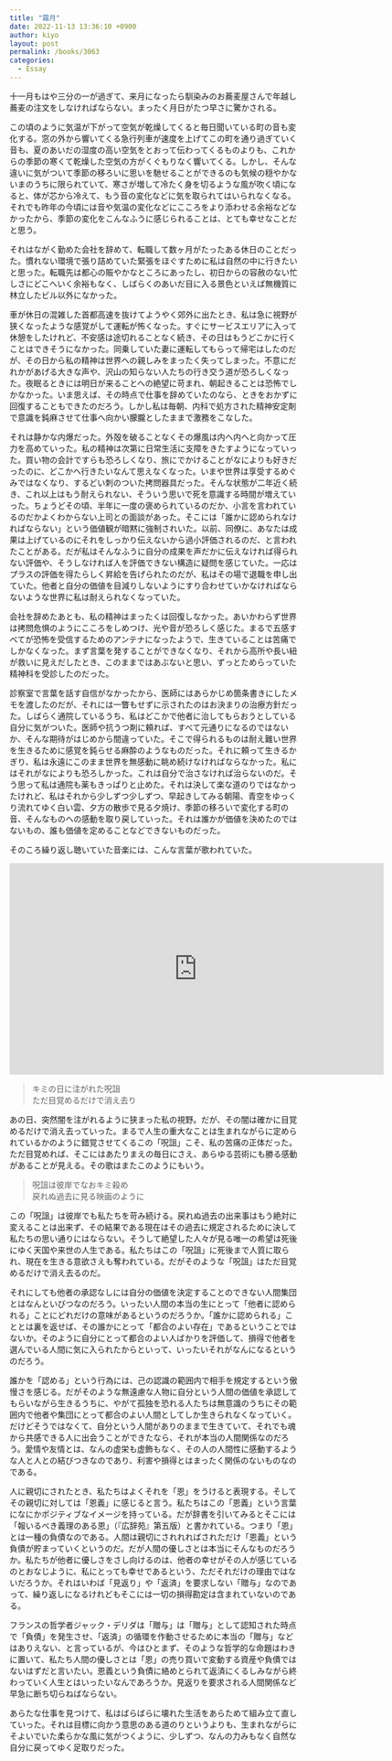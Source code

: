 ```yaml
---
title: "霜月"
date: 2022-11-13 13:36:10 +0900
author: kiyo
layout: post
permalink: /books/3063
categories:
  - Essay
---
```

十一月もはや三分の一が過ぎて、来月になったら馴染みのお蕎麦屋さんで年越し蕎麦の注文をしなければならない。まったく月日がたつ早さに驚かされる。

この頃のように気温が下がって空気が乾燥してくると毎日聞いている町の音も変化する。窓の外から響いてくる急行列車が速度を上げてこの町を通り過ぎていく音も、夏のあいだの湿度の高い空気をとおって伝わってくるものよりも、これからの季節の寒くて乾燥した空気の方がくぐもりなく響いてくる。しかし、そんな違いに気がついて季節の移ろいに思いを馳せることができるのも気候の穏やかないまのうちに限られていて、寒さが増して冷たく身を切るような風が吹く頃になると、体が芯から冷えて、もう音の変化などに気を取られてはいられなくなる。それでも昨年の今頃には音や気温の変化などにこころをより添わせる余裕などなかったから、季節の変化をこんなふうに感じられることは、とても幸せなことだと思う。

それはながく勤めた会社を辞めて、転職して数ヶ月がたったある休日のことだった。慣れない環境で張り詰めていた緊張をほぐすために私は自然の中に行きたいと思った。転職先は都心の賑やかなところにあったし、初日からの容赦のない忙しさにどこへいく余裕もなく、しばらくのあいだ目に入る景色といえば無機質に林立したビル以外になかった。

車が休日の混雑した首都高速を抜けてようやく郊外に出たとき、私は急に視野が狭くなったような感覚がして運転が怖くなった。すぐにサービスエリアに入って休憩をしたけれど、不安感は途切れることなく続き、その日はもうどこかに行くことはできそうになかった。同乗していた妻に運転してもらって帰宅はしたのだが、その日から私の精神は世界への親しみをまったく失ってしまった。不意にだれかがあげる大きな声や、沢山の知らない人たちの行き交う道が恐ろしくなった。夜眠るときには明日が来ることへの絶望に苛まれ、朝起きることは恐怖でしかなかった。いま思えば、その時点で仕事を辞めていたのなら、ときをおかずに回復することもできたのだろう。しかし私は毎朝、内科で処方された精神安定剤で意識を鈍麻させて仕事へ向かい朦朧としたままで激務をこなした。

それは静かな内爆だった。外殻を破ることなくその爆風は内へ内へと向かって圧力を高めていった。私の精神は次第に日常生活に支障をきたすようになっていった。買い物の会計ですらも恐ろしくなり、旅にでかけることがなによりも好きだったのに、どこかへ行きたいなんて思えなくなった。いまや世界は享受するめぐみではなくなり、するどい刺のついた拷問器具だった。そんな状態が二年近く続き、これ以上はもう耐えられない、そういう思いで死を意識する時間が増えていった。ちょうどその頃、半年に一度の褒められているのだか、小言を言われているのだかよくわからない上司との面談があった。そこには「誰かに認められなければならない」という価値観が暗黙に強制されいた。以前、同僚に、あなたは成果は上げているのにそれをしっかり伝えないから過小評価されるのだ、と言われたことがある。だが私はそんなふうに自分の成果を声だかに伝えなければ得られない評価や、そうしなければ人を評価できない構造に疑問を感じていた。一応はプラスの評価を得たらしく昇給を告げられたのだが、私はその場で退職を申し出ていた。他者と自分の価値を目減りしないようにすり合わせていかなければならないような世界に私は耐えられなくなっていた。

会社を辞めたあとも、私の精神はまったくは回復しなかった。あいかわらず世界は拷問危惧のようにこころをしめつけ、光や音が恐ろしく感じた。まるで五感すべてが恐怖を受信するためのアンテナになったようで、生きていることは苦痛でしかなくなった。まず言葉を発することができなくなり、それから高所や長い紐が救いに見えだしたとき、このままではあぶないと思い、ずっとためらっていた精神科を受診したのだった。

診察室で言葉を話す自信がなかったから、医師にはあらかじめ箇条書きにしたメモを渡したのだが、それには一瞥もせずに示されたのはお決まりの治療方針だった。しばらく通院しているうち、私はどこかで他者に治してもらおうとしている自分に気がついた。医師や抗うつ剤に頼れば、すべて元通りになるのではないか、そんな期待がはじめから間違っていた。そこで得られるものは耐え難い世界を生きるために感覚を鈍らせる麻酔のようなものだった。それに頼って生きるかぎり、私は永遠にこのまま世界を無感動に眺め続けなければならなかった。私にはそれがなによりも恐ろしかった。これは自分で治さなければ治らないのだ。そう思って私は通院も薬もきっぱりと止めた。それは決して楽な道のりではなかったけれど、私はそれから少しずつ少しずつ、早起きしてみる朝陽、青空をゆっくり流れてゆく白い雲、夕方の散歩で見る夕焼け、季節の移ろいで変化する町の音、そんなものへの感動を取り戻していった。それは誰かが価値を決めたのではないもの、誰も価値を定めることなどできないものだった。

そのころ繰り返し聴いていた音楽には、こんな言葉が歌われていた。

<iframe width="655" height="370" src="https://www.youtube.com/embed/gxfsh1LpNE0" title="YouTube video player" frameborder="0" allow="accelerometer; autoplay; clipboard-write; encrypted-media; gyroscope; picture-in-picture" allowfullscreen></iframe>

>キミの日に注がれた呪詛  
>ただ目覚めるだけで消え去り

あの日、突然闇を注がれるように狭まった私の視野。だが、その闇は確かに目覚めるだけで消え去っていった。まるで人生の重大なことは生まれながらに定められているかのように錯覚させてくるこの「呪詛」こそ、私の苦痛の正体だった。ただ目覚めれば、そこにはあたりまえの毎日にさえ、あらゆる芸術にも勝る感動があることが見える。その歌はまたこのようにもいう。

>呪詛は彼岸でなおキミ殺め  
>戻れぬ過去に見る映画のように

この「呪詛」は彼岸でも私たちを苛み続ける。戻れぬ過去の出来事はもう絶対に変えることは出来ず、その結果である現在はその過去に規定されるために決して私たちの思い通りにはならない。そうして絶望した人々が見る唯一の希望は死後にゆく天国や来世の人生である。私たちはこの「呪詛」に死後まで人質に取られ、現在を生きる意欲さえも奪われている。だがそのような「呪詛」はただ目覚めるだけで消え去るのだ。

それにしても他者の承認なしには自分の価値を決定することのできない人間集団とはなんといびつなのだろう。いったい人間の本当の生にとって「他者に認められる」ことにどれだけの意味があるというのだろうか。「誰かに認められる」こととは裏を返せば、その誰かにとって「都合のよい存在」であるということではないか。そのように自分にとって都合のよい人ばかりを評価して、損得で他者を選んでいる人間に気に入られたからといって、いったいそれがなんになるというのだろう。

誰かを「認める」という行為には、己の認識の範囲内で相手を規定するという傲慢さを感じる。だがそのような無遠慮な人物に自分という人間の価値を承認してもらいながら生きるうちに、やがて孤独を恐れる人たちは無意識のうちにその範囲内で他者や集団にとって都合のよい人間としてしか生きられなくなっていく。だけどそうではなくて、自分という人間がありのままで生きていて、それでも魂から共感できる人に出会うことができたなら、それが本当の人間関係なのだろう。愛情や友情とは、なんの虚栄も虚飾もなく、その人の人間性に感動するような人と人との結びつきなのであり、利害や損得とはまったく関係のないものなのである。

人に親切にされたとき、私たちはよくそれを「恩」をうけると表現する。そしてその親切に対しては「恩義」に感じると言う。私たちはこの「恩義」という言葉になにかポジティブなイメージを持っている。だが辞書を引いてみるとそこには「報いるべき義理のある恩」（『広辞苑』第五版）と書かれている。つまり「恩」とは一種の負債なのである。人間は親切にされれればされただけ「恩義」という負債が貯まっていくというのだ。だが人間の優しさとは本当にそんなものだろうか。私たちが他者に優しさをさし向けるのは、他者の幸せがその人が感じているのとおなじように、私にとっても幸せであるという、ただそれだけの理由ではないだろうか。それはいわば「見返り」や「返済」を要求しない「贈与」なのであって、繰り返しになるけれどもそこには一切の損得勘定は含まれていないのである。

フランスの哲学者ジャック・デリダは「贈与」は「贈与」として認知された時点で「負債」を発生させ、「返済」の循環を作動させるために本当の「贈与」などはありえない、と言っているが、今はひとまず、そのような哲学的な命題はわきに置いて、私たち人間の優しさとは「恩」の売り買いで変動する資産や負債ではないはずだと言いたい。恩義という負債に絡めとられて返済にくるしみながら終わっていく人生とはいったいなんであろうか。見返りを要求される人間関係など早急に断ち切らねばならない。

あらたな仕事を見つけて、私はばらばらに壊れた生活をあらためて組み立て直していった。それは目標に向かう意思のある道のりというよりも、生まれながらにそよいでいた柔らかな風に気がつくように、少しずつ、なんの力みもなく自然な自分に戻ってゆく足取りだった。
